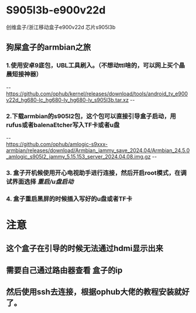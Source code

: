 # S905l3b-e900v22d
创维盒子/浙江移动盒子e900v22d  芯片s905l3b
## 狗屎盒子的armbian之旅

### 1.使用安卓9底包，UBL工具刷入。（不想动ttl啥的，可以网上买个晶晨短接神器）
--  https://github.com/ophub/kernel/releases/download/tools/android_tv_e900v22d_hg680-lc_hg680-ly_hg680-lv_s905l3b.tar.xz --

### 2.下载armbian的s905l2包，这个包可以直接引导盒子启动，用rufus或者balenaEtcher写入TF卡或者u盘
--  
https://github.com/ophub/amlogic-s9xxx-armbian/releases/download/Armbian_jammy_save_2024.04/Armbian_24.5.0_amlogic_s905l2_jammy_5.15.153_server_2024.04.08.img.gz --

### 3. 盒子开机候使用开心电视助手进行连接，然后开启root模式，在调试界面选择 *重启/u盘启动*

### 4. 盒子重启黑屏的时候插入写好的u盘或者TF卡


# 注意
## 这个盒子在引导的时候无法通过hdmi显示出来
## 需要自己通过路由器查看 盒子的ip 
## 然后使用ssh去连接，根据ophub大佬的教程安装就好了。
